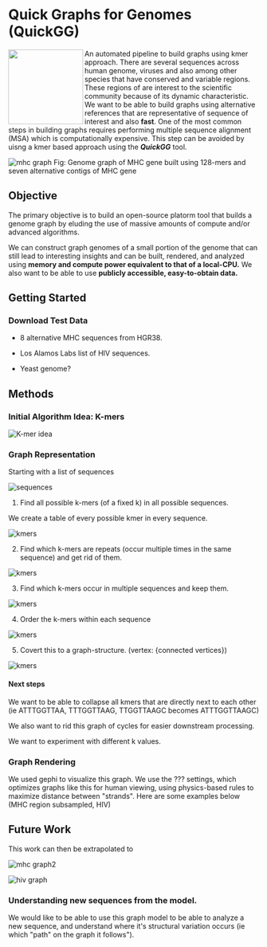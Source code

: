 # Quick Graphs for Genomes (QuickGG)
<img src="documentation/images/hiv_graph.jpg" align="left" height="150" width="150" ></a>

An automated pipeline to build graphs using kmer approach.
There are several sequences across human genome, viruses and also among other species that have conserved and variable regions. These regions of are interest to the scientific community because of its dynamic characteristic. We want to be able to build graphs using alternative references that are representative of sequence of interest and also **fast**. One of the most common steps in building graphs requires performing multiple sequence alignment (MSA) which is computationally expensive. This step can be avoided by uisng a kmer based approach using the _**QuickGG**_ tool. 

![mhc graph](documentation/images/mhc_graph.jpg)
Fig: Genome graph of MHC gene built using 128-mers and seven alternative contigs of MHC gene 

## Objective 

The primary objective is to build an open-source platorm tool that builds a genome graph by eluding the use of massive amounts of compute and/or advanced algorithms.

We can construct graph genomes of a small portion of the genome that can still lead to interesting insights and can be built, rendered, and analyzed using **memory and compute power equivalent to that of a local-CPU.**  We also want to be able to use **publicly accessible, easy-to-obtain data.**

## Getting Started
### Download Test Data

- 8 alternative MHC sequences from HGR38.

- Los Alamos Labs list of HIV sequences.

- Yeast genome?

## Methods

### Initial Algorithm Idea: K-mers

![K-mer idea](documentation/images/kmer_idea.jpg)

### Graph Representation

Starting with a list of sequences

![sequences](documentation/images/sequences.png)


1. Find all possible k-mers (of a fixed k) in all possible sequences.

We create a table of every possible kmer in every sequence.

![kmers](documentation/images/pos.png)

2. Find which k-mers are repeats (occur multiple times in the same sequence) and get rid of them.

![kmers](documentation/images/pos_starts.png)

3. Find which k-mers occur in multiple sequences and keep them.

![kmers](documentation/images/n_repeats.png)

4. Order the k-mers within each sequence 

![kmers](documentation/images/to_order.png)

5. Covert this to a graph-structure. (vertex: {connected vertices})

![kmers](documentation/images/to_edge_list.png)

#### Next steps

We want to be able to collapse all kmers that are directly next to each other (ie ATTTGGTTAA, TTTGGTTAAG, TTGGTTAAGC becomes ATTTGGTTAAGC)

We also want to rid this graph of cycles for easier downstream processing.

We want to experiment with different k values.

### Graph Rendering

We used gephi to visualize this graph. We use the ??? settings, which optimizes graphs like this for human viewing, using physics-based rules to maximize distance between "strands".  Here are some examples below (MHC region subsampled, HIV)

## Future Work
This work can then be extrapolated to 

![mhc graph2](documentation/images/mhc_2.jpg)


![hiv graph](documentation/images/hiv_graph.jpg)

### Understanding new sequences from the model.

We would like to be able to use this graph model to be able to analyze a new sequence, and understand where it's structural variation occurs (ie which "path" on the graph it follows"). 
